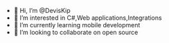 - 👋 Hi, I’m @DevisKip
- 👀 I’m interested in C#,Web applications,Integrations
- 🌱 I’m currently learning mobile development
- 💞️ I’m looking to collaborate on open source 


<!---
DevisKip/DevisKip is a ✨ special ✨ repository because its `README.md` (this file) appears on your GitHub profile.
You can click the Preview link to take a look at your changes.
--->
